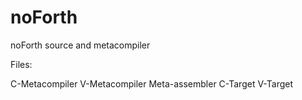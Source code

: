 # noForth

noForth source and metacompiler

Files:

C-Metacompiler
V-Metacompiler
Meta-assembler
C-Target
V-Target
